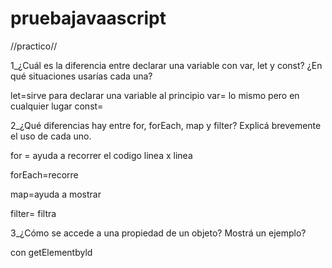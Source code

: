 # pruebajavaascript
//practico//

1_¿Cuál es la diferencia entre declarar una variable con var, let y const? ¿En qué situaciones usarías cada una?

let=sirve para declarar una variable al principio 
var= lo mismo pero en cualquier lugar
const=

2_¿Qué diferencias hay entre for, forEach, map y filter? Explicá brevemente el uso de cada uno.

for = ayuda a recorrer el codigo linea x linea

forEach=recorre

map=ayuda a mostrar

filter= filtra


3_¿Cómo se accede a una propiedad de un objeto? Mostrá un ejemplo?

con getElementbyld